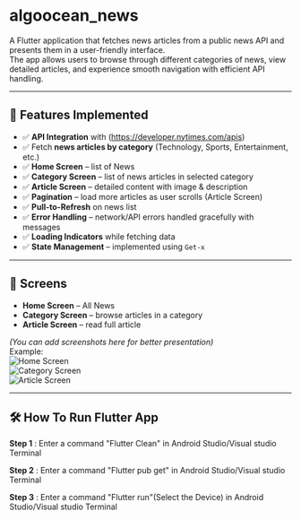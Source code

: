 # algoocean_news

A Flutter application that fetches news articles from a public news API and presents them in a user-friendly interface.  
The app allows users to browse through different categories of news, view detailed articles, and experience smooth navigation with efficient API handling.

---

## 🚀 Features Implemented

- ✅ **API Integration** with (https://developer.nytimes.com/apis)
- ✅ Fetch **news articles by category** (Technology, Sports, Entertainment, etc.)
- ✅ **Home Screen** – list of News
- ✅ **Category Screen** – list of news articles in selected category
- ✅ **Article Screen** – detailed content with image & description
- ✅ **Pagination** – load more articles as user scrolls (Article Screen)
- ✅ **Pull-to-Refresh** on news list
- ✅ **Error Handling** – network/API errors handled gracefully with messages
- ✅ **Loading Indicators** while fetching data
- ✅ **State Management** – implemented using `Get-x`

---

## 📱 Screens

- **Home Screen** – All News
- **Category Screen** – browse articles in a category
- **Article Screen** – read full article

_(You can add screenshots here for better presentation)_  
Example:  
![Home Screen](assets/Home_screen.jpeg)  
![Category Screen](assets/Category_screen.jpeg)  
![Article Screen](assets/Article_screen.jpeg)

---

## 🛠️ How To Run Flutter App

**Step 1** : Enter a command "Flutter Clean" in Android Studio/Visual studio Terminal

**Step 2** : Enter a command "Flutter pub get" in Android Studio/Visual studio Terminal

**Step 3** : Enter a command "Flutter run"(Select the Device) in Android Studio/Visual studio Terminal
